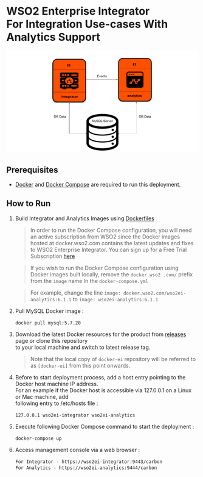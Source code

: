 # WSO2 Enterprise Integrator <br> For Integration Use-cases With Analytics Support

![alt tag](deployment-diagram.png)

## Prerequisites

  * [Docker](https://www.docker.com/get-docker) and [Docker Compose](https://docs.docker.com/compose/install/#install-compose) are required to run this deployment.

## How to Run

  1. Build Integrator and Analytics Images using [Dockerfiles](../../README.md) 
     > In order to run the Docker Compose configuration, you will need an active subscription from WSO2 since the 
     Docker images hosted at docker.wso2.com contains the latest updates and fixes to WSO2 Enterprise Integrator. 
     You can sign up for a Free Trial Subscription [here](https://wso2.com/free-trial-subscription)

     > If you wish to run the Docker Compose configuration using Docker images built locally, remove the `docker.wso2
     .com/` prefix from the `image` name In the `docker-compose.yml`
       
     > For example, change the line `image: docker.wso2.com/wso2ei-analytics:6.1.1` to `image: wso2ei-analytics:6.1.1`
    
  2. Pull MySQL Docker image :
     ```
     docker pull mysql:5.7.20
     ```

  3. Download the latest Docker resources for the product from [releases](https://github.com/wso2/docker-ei/releases) 
     page or clone this repository <br> to your local machine and switch to latest release tag.
     
     > Note that the local copy of `docker-ei` repository will be referred to as `[docker-ei]` from this point onwards.

     
  4. Before to start deployment process, add a host entry pointing to the Docker host machine IP address. <br>
     For an example if the Docker host is accessible via 127.0.0.1 on a Linux or Mac machine, add <br>
     following entry to /etc/hosts file :
     ```
     127.0.0.1 wso2ei-integrator wso2ei-analytics
     ```

  5. Execute following Docker Compose command to start the deployment :
     ```
     docker-compose up
     ```
       
  6. Access management console via a web browser :
     ```
     For Integrator - https://wso2ei-integrator:9443/carbon
     For Analytics - https://wso2ei-analytics:9444/carbon
     ```

